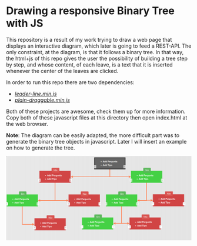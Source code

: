 # Drawing a responsive Binary Tree with JS

This repository is a result of my work trying to draw a web page
that displays an interactive diagram, which later is going to feed a 
REST-API. The only constraint, at the diagram, is that it follows 
a binary tree. In that way, the html+js of this repo gives the user the 
possibility of building a tree step by step, and whose content, 
of each leave, is a text that it is inserted whenever the center 
of the leaves are clicked.

In order to run this repo there are two dependencies:
+ [_leader-line.min.js_](https://anseki.github.io/leader-line/)
+ [_plain-draggable.min.js_](https://anseki.github.io/leader-line/)

Both of these projects are awesome, check them up for more information.
Copy both of these javascript files at this directory then open 
index.html at the web browser.

**Note**: The diagram can be easily adapted, the more difficult part 
was to generate the binary tree objects in javascript.
Later I will insert an example on how to generate the tree.

![example of tree](./img/example_of_tree.png)


